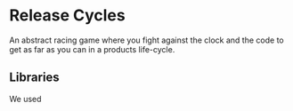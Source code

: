 # Release Cycles

An abstract racing game where you fight against the clock and the code to get as far as you can in a products life-cycle.

## Libraries

We used

